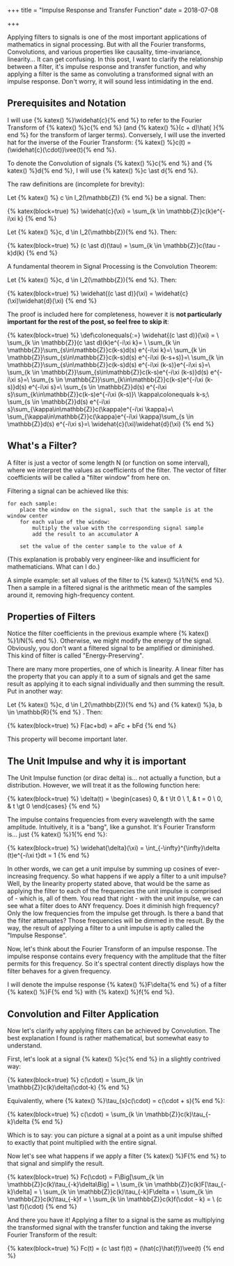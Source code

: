 +++
title = "Impulse Response and Transfer Function"
date = 2018-07-08

+++

Applying filters to signals is one of the most important applications of mathematics in signal processing.
But with all the Fourier transforms, Convolutions, and various properties like causality, time-invariance, linearity...  It can get confusing.
In this post, I want to clarify the relationship between a filter, it's impulse response and transfer function, and why applying a filter is the same as convoluting a transformed signal with an impulse response.
Don't worry, it will sound less intimidating in the end.

## Prerequisites and Notation

I will use {% katex() %}\widehat{c}{% end %} to refer to the Fourier Transform of {% katex() %}c{% end %} (and {% katex() %}(c + d)\hat{ }{% end %} for the transform of larger terms).
Conversely, I will use the inverted hat for the inverse of the Fourier Transform: {% katex() %}c(t) = (\widehat{c}(\cdot))\vee(t){% end %}.

To denote the Convolution of signals {% katex() %}c{% end %} and {% katex() %}d{% end %}, I will use {% katex() %}c \ast d{% end %}.

The raw definitions are (incomplete for brevity):

Let {% katex() %} c \in l_2(\mathbb{Z}) {% end %} be a signal. Then:

{% katex(block=true) %}
\widehat{c}(\xi) = \sum_{k \in \mathbb{Z}}c(k)e^{-i\xi k}
{% end %}

Let {% katex() %}c, d \in l_2(\mathbb{Z}){% end %}. Then:

{% katex(block=true) %}
(c \ast d)(\tau) = \sum_{k \in \mathbb{Z}}c(\tau - k)d(k)
{% end %}

A fundamental theorem in Signal Processing is the Convolution Theorem:

Let {% katex() %}c, d \in l_2(\mathbb{Z}){% end %}. Then:

{% katex(block=true) %}
\widehat{(c \ast d)}(\xi) = \widehat{c}(\xi)\widehat{d}(\xi)
{% end %}

The proof is included here for completeness, however it is **not particularly important for the rest of the post, so feel free to skip it**:

{% katex(block=true) %}
\def\colonequals{:=}
\widehat{(c \ast d)}(\xi) = \\
\sum_{k \in \mathbb{Z}}(c \ast d)(k)e^{-i\xi k}= \\
\sum_{k \in \mathbb{Z}}\sum_{s\in\mathbb{Z}}c(k-s)d(s) e^{-i\xi k}=\\ \sum_{k \in \mathbb{Z}}\sum_{s\in\mathbb{Z}}c(k-s)d(s) e^{-i\xi (k-s+s)}=\\
\sum_{k \in \mathbb{Z}}\sum_{s\in\mathbb{Z}}c(k-s)d(s) e^{-i\xi (k-s)}e^{-i\xi s}=\\
\sum_{k \in \mathbb{Z}}\sum_{s\in\mathbb{Z}}c(k-s)e^{-i\xi (k-s)}d(s) e^{-i\xi s}=\\
\sum_{s \in \mathbb{Z}}\sum_{k\in\mathbb{Z}}c(k-s)e^{-i\xi (k-s)}d(s) e^{-i\xi s}=\\
\sum_{s \in \mathbb{Z}}d(s) e^{-i\xi s}\sum_{k\in\mathbb{Z}}c(k-s)e^{-i\xi (k-s)}\\
\kappa\colonequals k-s;\\
\sum_{s \in \mathbb{Z}}d(s) e^{-i\xi s}\sum_{\kappa\in\mathbb{Z}}c(\kappa)e^{-i\xi \kappa}=\\
\sum_{\kappa\in\mathbb{Z}}c(\kappa)e^{-i\xi \kappa}\sum_{s \in \mathbb{Z}}d(s) e^{-i\xi s}=\\
\widehat{c}(\xi)\widehat{d}(\xi)
{% end %}

## What's a Filter?

A filter is just a vector of some length N (or function on some interval), where we interpret the values as coefficients of the filter. The vector of filter coefficients will be called a "filter window" from here on.

Filtering a signal can be achieved like this:

```
for each sample:
    place the window on the signal, such that the sample is at the window center
    for each value of the window:
        multiply the value with the corresponding signal sample
        add the result to an accumulator A
    
    set the value of the center sample to the value of A
```

(This explanation is probably very engineer-like and insufficient for mathematicians. What can I do.)

A simple example: set all values of the filter to {% katex() %}1/N{% end %}. Then a sample in a filtered signal is the arithmetic mean of the samples around it, removing high-frequency content.

## Properties of Filters

Notice the filter coefficients in the previous example where {% katex() %}1/N{% end %}. Otherwise, we might modify the energy of the signal. Obviously, you don't want a filtered signal to be amplified or diminished. This kind of filter is called "Energy-Preserving".

There are many more properties, one of which is linearity. A linear filter has the property that you can apply it to a sum of signals and get the same result as applying it to each  signal individually and then summing the result. Put in another way:

Let {% katex() %}c, d \in l_2(\mathbb{Z}){% end %} and {% katex() %}a, b \in \mathbb{R}{% end %} . Then:

{% katex(block=true) %}
F(ac+bd) = aFc + bFd
{% end %}

This property will become important later.

## The Unit Impulse and why it is important

The Unit Impulse function (or dirac delta) is... not actually a function, but a distribution. However, we will treat it as the following function here:

{% katex(block=true) %}
\delta(t) =
\begin{cases}
0,  & t \lt 0 \\
1,  & t = 0 \\
0,  & t \gt 0
\end{cases}
{% end %}

The impulse contains frequencies from every wavelength with the same amplitude.
Intuitively, it is a "bang", like a gunshot. It's Fourier Transform is... just {% katex() %}1{% end %}:

{% katex(block=true) %}
\widehat{\delta}(\xi) = \int_{-\infty}^{\infty}\delta (t)e^{-i\xi t}dt = 1
{% end %}

In other words, we can get a unit impulse by summing up cosines of ever-increasing frequency.
So what happens if we apply a filter to a unit impulse?
Well, by the linearity property stated above, that would be the same as applying the filter to each of the frequencies the unit impulse is comprised of - which is, all of them.
You read that right - with the unit impulse, we can see what a filter does to ANY frequency.
Does it diminish high frequency? Only the low frequencies from the impulse get through.
Is there a band that the filter attenuates? Those frequencies will be dimmed in the result. By the way, the result of applying a filter to a unit impulse is aptly called the "Impulse Response".

Now, let's think about the Fourier Transform of an impulse response.
The impulse response contains every frequency with the amplitude that the filter permits for this frequency.
So it's spectral content directly displays how the filter behaves for a given frequency.

I will denote the impulse response {% katex() %}F\delta{% end %} of a filter {% katex() %}F{% end %} with {% katex() %}f{% end %}.

## Convolution and Filter Application

Now let's clarify why applying filters can be achieved by Convolution. The best explanation I found is rather mathematical, but somewhat easy to understand.

First, let's look at a signal {% katex() %}c{% end %} in a slightly contrived way:

{% katex(block=true) %}
c(\cdot) = \sum_{k \in \mathbb{Z}}c(k)\delta(\cdot-k)
{% end %}

Equivalently, where {% katex() %}\tau_{s}c(\cdot) = c(\cdot + s){% end %}:

{% katex(block=true) %}
c(\cdot) = \sum_{k \in \mathbb{Z}}c(k)\tau_{-k}\delta
{% end %}

Which is to say: you can picture a signal at a point as a unit impulse shifted to exactly that point multiplied with the entire signal.

Now let's see what happens if we apply a filter {% katex() %}F{% end %} to that signal and simplify the result.

{% katex(block=true) %}
Fc(\cdot) = F\Big[\sum_{k \in \mathbb{Z}}c(k)\tau_{-k}\delta\Big] = \\
\sum_{k \in \mathbb{Z}}c(k)F[\tau_{-k}\delta] = \\
\sum_{k \in \mathbb{Z}}c(k)\tau_{-k}F\delta = \\
\sum_{k \in \mathbb{Z}}c(k)\tau_{-k}f = \\
\sum_{k \in \mathbb{Z}}c(k)f(\cdot - k) = \\
(c \ast f)(\cdot)
{% end %}

And there you have it! Applying a filter to a signal is the same as multiplying the transformed signal with the transfer function and taking the inverse Fourier Transform of the result:

{% katex(block=true) %}
Fc(t) = (c \ast f)(t) = (\hat{c}\hat{f})\vee(t)
{% end %}
